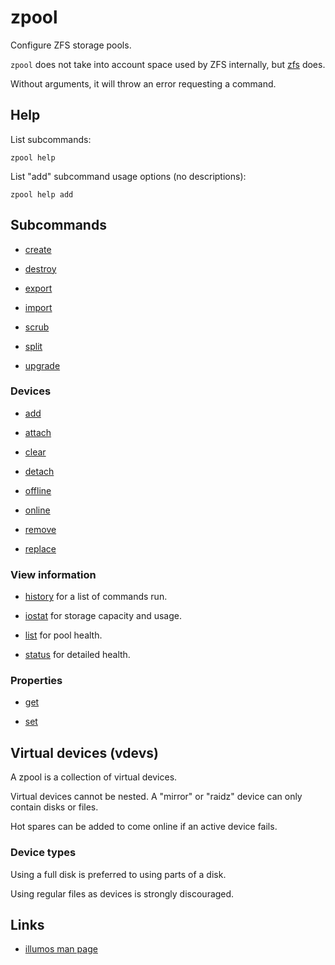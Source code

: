 # zpool

Configure ZFS storage pools.

`zpool` does not take into account space used by ZFS internally, but
[zfs](../zfs/) does.

Without arguments, it will throw an error requesting a command.


## Help

List subcommands:

	zpool help

List "add" subcommand usage options (no descriptions):

	zpool help add


## Subcommands

- [create](./create/)

- [destroy](./destroy/)

- [export](./export/)

- [import](./import/)

- [scrub](./scrub/)

- [split](./split/)

- [upgrade](./upgrade/)


### Devices

- [add](./add/)

- [attach](./attach/)

- [clear](./clear/)

- [detach](./detach/)

- [offline](./offline/)

- [online](./online/)

- [remove](./remove/)

- [replace](./replace/)


### View information

- [history](./history/) for a list of commands run.

- [iostat](./iostat/) for storage capacity and usage.

- [list](./list/) for pool health.

- [status](./status/) for detailed health.


### Properties

- [get](./get/)

- [set](./set/)


## Virtual devices (vdevs)

A zpool is a collection of virtual devices.

Virtual devices cannot be nested.
A "mirror" or "raidz" device can only contain disks or files.

Hot spares can be added to come online if an active device fails.


### Device types

Using a full disk is preferred to using parts of a disk.

Using regular files as devices is strongly discouraged.


## Links

- [illumos man page](http://illumos.org/man/1m/zpool)
